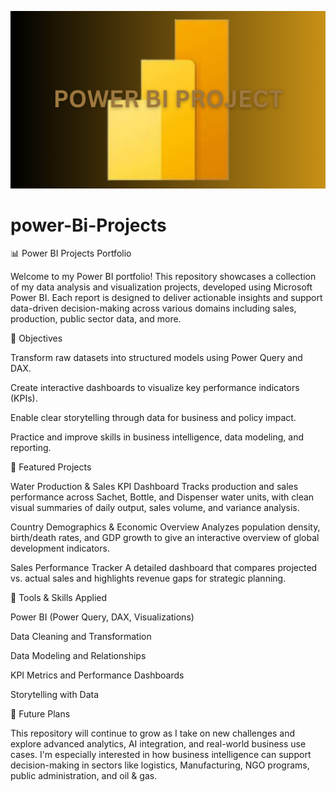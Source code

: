 <a href="https://github.com/Salis166/power-Bi-Project" class="bordered-feature-image"><img src="Power Bi Project.png" alt="" /></a>
# power-Bi-Projects
📊 Power BI Projects Portfolio

Welcome to my Power BI portfolio! This repository showcases a collection of my data analysis and visualization projects, developed using Microsoft Power BI. Each report is designed to deliver actionable insights and support data-driven decision-making across various domains including sales, production, public sector data, and more.

🎯 Objectives

Transform raw datasets into structured models using Power Query and DAX.

Create interactive dashboards to visualize key performance indicators (KPIs).

Enable clear storytelling through data for business and policy impact.

Practice and improve skills in business intelligence, data modeling, and reporting.

📁 Featured Projects

Water Production & Sales KPI Dashboard
Tracks production and sales performance across Sachet, Bottle, and Dispenser water units, with clean visual summaries of daily output, sales volume, and variance analysis.

Country Demographics & Economic Overview
Analyzes population density, birth/death rates, and GDP growth to give an interactive overview of global development indicators.

Sales Performance Tracker
A detailed dashboard that compares projected vs. actual sales and highlights revenue gaps for strategic planning.

🔧 Tools & Skills Applied

Power BI (Power Query, DAX, Visualizations)

Data Cleaning and Transformation

Data Modeling and Relationships

KPI Metrics and Performance Dashboards

Storytelling with Data

🚀 Future Plans

This repository will continue to grow as I take on new challenges and explore advanced analytics, AI integration, and real-world business use cases. I'm especially interested in how business intelligence can support decision-making in sectors like logistics, Manufacturing, NGO programs, public administration, and oil & gas.
